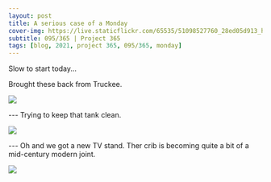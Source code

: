 ```yaml
---
layout: post
title: A serious case of a Monday
cover-img: https://live.staticflickr.com/65535/51098527760_28ed05d913_h.jpg
subtitle: 095/365 | Project 365
tags: [blog, 2021, project 365, 095/365, monday]
---
```

<style>
  .intro-header.big-img {
    background-position:center 
  }
</style>
Slow to start today...

Brought these back from Truckee.
<p class="post-img-wrap">
  <img src="https://live.staticflickr.com/65535/51097845563_13b4623a8c_h.jpg">
</p>
---
Trying to keep that tank clean.
<p class="post-img-wrap">
  <img src="https://live.staticflickr.com/65535/51096451923_c0dbabf8c8_h.jpg">
</p>
---
Oh and we got a new TV stand. Ther crib is becoming quite a bit of a mid-century modern joint.
<p class="post-img-wrap">
  <img src="https://live.staticflickr.com/65535/51096713355_8caa085ee3_h.jpg">
</p>
